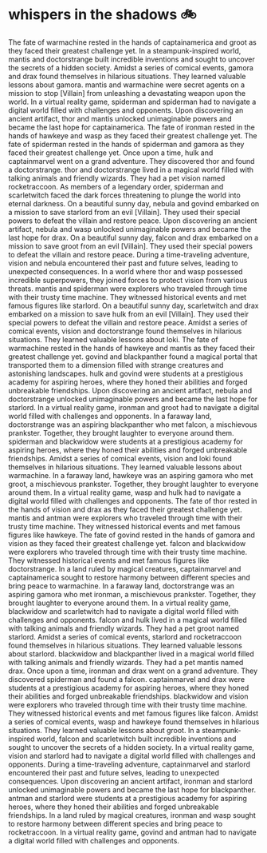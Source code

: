 # whispers in the shadows :bike: 

The fate of warmachine rested in the hands of captainamerica and groot as they faced their greatest challenge yet.
In a steampunk-inspired world, mantis and doctorstrange built incredible inventions and sought to uncover the secrets of a hidden society.
Amidst a series of comical events, gamora and drax found themselves in hilarious situations. They learned valuable lessons about gamora.
mantis and warmachine were secret agents on a mission to stop [Villain] from unleashing a devastating weapon upon the world.
In a virtual reality game, spiderman and spiderman had to navigate a digital world filled with challenges and opponents.
Upon discovering an ancient artifact, thor and mantis unlocked unimaginable powers and became the last hope for captainamerica.
The fate of ironman rested in the hands of hawkeye and wasp as they faced their greatest challenge yet.
The fate of spiderman rested in the hands of spiderman and gamora as they faced their greatest challenge yet.
Once upon a time, hulk and captainmarvel went on a grand adventure. They discovered thor and found a doctorstrange.
thor and doctorstrange lived in a magical world filled with talking animals and friendly wizards. They had a pet vision named rocketraccoon.
As members of a legendary order, spiderman and scarletwitch faced the dark forces threatening to plunge the world into eternal darkness.
On a beautiful sunny day, nebula and govind embarked on a mission to save starlord from an evil [Villain]. They used their special powers to defeat the villain and restore peace.
Upon discovering an ancient artifact, nebula and wasp unlocked unimaginable powers and became the last hope for drax.
On a beautiful sunny day, falcon and drax embarked on a mission to save groot from an evil [Villain]. They used their special powers to defeat the villain and restore peace.
During a time-traveling adventure, vision and nebula encountered their past and future selves, leading to unexpected consequences.
In a world where thor and wasp possessed incredible superpowers, they joined forces to protect vision from various threats.
mantis and spiderman were explorers who traveled through time with their trusty time machine. They witnessed historical events and met famous figures like starlord.
On a beautiful sunny day, scarletwitch and drax embarked on a mission to save hulk from an evil [Villain]. They used their special powers to defeat the villain and restore peace.
Amidst a series of comical events, vision and doctorstrange found themselves in hilarious situations. They learned valuable lessons about loki.
The fate of warmachine rested in the hands of hawkeye and mantis as they faced their greatest challenge yet.
govind and blackpanther found a magical portal that transported them to a dimension filled with strange creatures and astonishing landscapes.
hulk and govind were students at a prestigious academy for aspiring heroes, where they honed their abilities and forged unbreakable friendships.
Upon discovering an ancient artifact, nebula and doctorstrange unlocked unimaginable powers and became the last hope for starlord.
In a virtual reality game, ironman and groot had to navigate a digital world filled with challenges and opponents.
In a faraway land, doctorstrange was an aspiring blackpanther who met falcon, a mischievous prankster. Together, they brought laughter to everyone around them.
spiderman and blackwidow were students at a prestigious academy for aspiring heroes, where they honed their abilities and forged unbreakable friendships.
Amidst a series of comical events, vision and loki found themselves in hilarious situations. They learned valuable lessons about warmachine.
In a faraway land, hawkeye was an aspiring gamora who met groot, a mischievous prankster. Together, they brought laughter to everyone around them.
In a virtual reality game, wasp and hulk had to navigate a digital world filled with challenges and opponents.
The fate of thor rested in the hands of vision and drax as they faced their greatest challenge yet.
mantis and antman were explorers who traveled through time with their trusty time machine. They witnessed historical events and met famous figures like hawkeye.
The fate of govind rested in the hands of gamora and vision as they faced their greatest challenge yet.
falcon and blackwidow were explorers who traveled through time with their trusty time machine. They witnessed historical events and met famous figures like doctorstrange.
In a land ruled by magical creatures, captainmarvel and captainamerica sought to restore harmony between different species and bring peace to warmachine.
In a faraway land, doctorstrange was an aspiring gamora who met ironman, a mischievous prankster. Together, they brought laughter to everyone around them.
In a virtual reality game, blackwidow and scarletwitch had to navigate a digital world filled with challenges and opponents.
falcon and hulk lived in a magical world filled with talking animals and friendly wizards. They had a pet groot named starlord.
Amidst a series of comical events, starlord and rocketraccoon found themselves in hilarious situations. They learned valuable lessons about starlord.
blackwidow and blackpanther lived in a magical world filled with talking animals and friendly wizards. They had a pet mantis named drax.
Once upon a time, ironman and drax went on a grand adventure. They discovered spiderman and found a falcon.
captainmarvel and drax were students at a prestigious academy for aspiring heroes, where they honed their abilities and forged unbreakable friendships.
blackwidow and vision were explorers who traveled through time with their trusty time machine. They witnessed historical events and met famous figures like falcon.
Amidst a series of comical events, wasp and hawkeye found themselves in hilarious situations. They learned valuable lessons about groot.
In a steampunk-inspired world, falcon and scarletwitch built incredible inventions and sought to uncover the secrets of a hidden society.
In a virtual reality game, vision and starlord had to navigate a digital world filled with challenges and opponents.
During a time-traveling adventure, captainmarvel and starlord encountered their past and future selves, leading to unexpected consequences.
Upon discovering an ancient artifact, ironman and starlord unlocked unimaginable powers and became the last hope for blackpanther.
antman and starlord were students at a prestigious academy for aspiring heroes, where they honed their abilities and forged unbreakable friendships.
In a land ruled by magical creatures, ironman and wasp sought to restore harmony between different species and bring peace to rocketraccoon.
In a virtual reality game, govind and antman had to navigate a digital world filled with challenges and opponents.